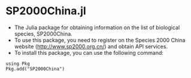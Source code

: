 # SP2000China.jl
* The Julia package for obtaining information on the list of biological species, SP2000China.
* To use this package, you need to register on the Species 2000 China website (http://www.sp2000.org.cn/) and obtain API services.
* To install this package, you can use the following command:
```
using Pkg
Pkg.add("SP2000China")
```